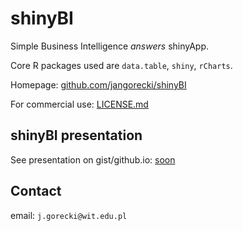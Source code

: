shinyBI
========================================================

Simple Business Intelligence *answers* shinyApp.

Core R packages used are `data.table`, `shiny`, `rCharts`.

Homepage: [github.com/jangorecki/shinyBI](https://github.com/jangorecki/shinyBI)

For commercial use: [LICENSE.md](https://github.com/jangorecki/shinyBI/blob/master/LICENSE.md)

## shinyBI presentation

See presentation on gist/github.io: [soon](https://github.com)

## Contact

email: `j.gorecki@wit.edu.pl`
